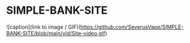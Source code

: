 # SIMPLE-BANK-SITE
![caption](link to image / GIF)(https://github.com/SeverusVape/SIMPLE-BANK-SITE/blob/main/vid/Site-video.gif)
